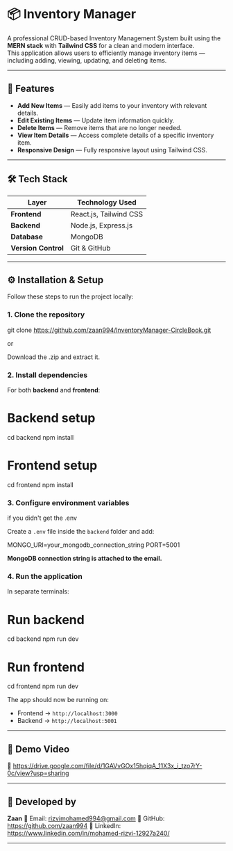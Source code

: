 # 📦 Inventory Manager

A professional CRUD-based Inventory Management System built using the **MERN stack** with **Tailwind CSS** for a clean and modern interface.  
This application allows users to efficiently manage inventory items — including adding, viewing, updating, and deleting items.

---

## 🚀 Features

- **Add New Items** — Easily add items to your inventory with relevant details.  
- **Edit Existing Items** — Update item information quickly.  
- **Delete Items** — Remove items that are no longer needed.  
- **View Item Details** — Access complete details of a specific inventory item.  
- **Responsive Design** — Fully responsive layout using Tailwind CSS.  

---

## 🛠️ Tech Stack

| Layer | Technology Used |
|-------|------------------|
| **Frontend** | React.js, Tailwind CSS |
| **Backend** | Node.js, Express.js |
| **Database** | MongoDB |
| **Version Control** | Git & GitHub |

---

## ⚙️ Installation & Setup

Follow these steps to run the project locally:

### 1. Clone the repository

git clone https://github.com/zaan994/InventoryManager-CircleBook.git

or 

Download the .zip and extract it.

### 2. Install dependencies

For both **backend** and **frontend**:

# Backend setup
cd backend
npm install

# Frontend setup
cd frontend
npm install


### 3. Configure environment variables

if you didn't get the .env

Create a `.env` file inside the `backend` folder and add:


MONGO_URI=your_mongodb_connection_string
PORT=5001

**MongoDB connection string is attached to the email.**

### 4. Run the application

In separate terminals:


# Run backend
cd backend
npm run dev

# Run frontend
cd frontend
npm run dev


The app should now be running on:

* Frontend → `http://localhost:3000`
* Backend → `http://localhost:5001`

---

## 🎥 Demo Video

🔗 https://drive.google.com/file/d/1GAVvGOx15hqiqA_11X3x_i_tzo7rY-0c/view?usp=sharing

---

## 👤 Developed by

**Zaan**
📧 Email: rizvimohamed994@gmail.com
🔗 GitHub: https://github.com/zaan994
🔗 LinkedIn: https://www.linkedin.com/in/mohamed-rizvi-12927a240/

---

